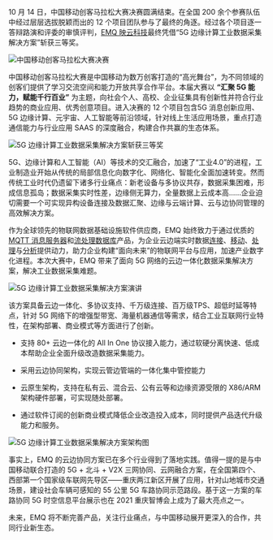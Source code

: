 
10 月 14 日，中国移动创客马拉松大赛决赛圆满结束。在全国 200 余个参赛队伍中经过层层选拔脱颖而出的 12 个项目团队参与了最终的角逐。经过各个项目逐一答辩路演和评委的审慎评判，[EMQ 映云科技](https://www.emqx.com/zh/about)最终凭借“5G 边缘计算工业数据采集解决方案”斩获三等奖。

![中国移动创客马拉松大赛决赛](https://static.emqx.net/images/79c10a567e92face3862eb16b3764459.png)

中国移动创客马拉松大赛是中国移动为数万创客打造的“高光舞台”，为不同领域的创客们提供了学习交流空间和能力开放共享合作平台。本届大赛以 **“汇聚 5G 能力，赋能千行百业”** 为主题，向社会个人、高校、企业征集具有创新性并符合行业趋势的商业应用、优秀创意项目。进入决赛的 12 个项目包含5G 消息创新应用、5G 边缘计算、元宇宙、人工智能等前沿领域，针对线上生活应用场景，重点打造通信能力与行业应用 SAAS 的深度融合，构建合作共赢的生态体系。

![5G 边缘计算工业数据采集解决方案斩获三等奖](https://static.emqx.net/images/2593c9acbf62459105a727adcd3239d7.jpeg)

5G、边缘计算和人工智能（AI）等技术的交汇融合，加速了“工业4.0”的进程，工业制造业开始从传统的局部信息化向数字化、网络化、智能化全面加速转变。然而传统工业时代仍遗留下诸多行业痛点：新老设备与多协议共存，数据采集困难，形成信息孤岛；数据采集实时性差，边缘侧无算力，全量数据上云成本高……企业迫切需要一个可实现异构设备连接及数据汇聚、边缘与云端计算、云与边协同管理的高效解决方案。

作为全球领先的物联网数据基础设施软件供应商，EMQ 始终致力于通过优质的 [MQTT 消息服务器](https://www.emqx.com/zh/products/emqx)和[流处理数据库](https://hstream.io/zh)产品，为企业云边端实时数据[连接](https://www.emqx.com/zh/solutions/by-technologies/connect)、[移动](https://www.emqx.com/zh/solutions/by-technologies/move)、[处理](https://www.emqx.com/zh/solutions/by-technologies/process)与[分析](https://www.emqx.com/zh/solutions/by-technologies/analyze)提供动力，助力企业构建“面向未来”的物联网平台与应用，加速产业数字化进程。本次大赛中，EMQ 带来了面向 5G 网络的云边一体化数据采集解决方案，解决工业数据采集难题。

![5G 边缘计算工业数据采集解决方案演讲](https://static.emqx.net/images/dfdf4bc5b61beffff01742a41c817198.png)

该方案具备云边一体化、多协议支持、千万级连接、百万级TPS、超低时延等特点，针对 5G 网络下的增强型带宽、海量机器通信等需求，结合工业互联网行业特性，在架构部署、商业模式等方面进行了创新。

- 支持 80+ 云边一体化的 All In One 协议接入能力，通过软硬分离快速、低成本帮助企业全面升级改造数据采集能力。

- 采用云边协同架构，实现云管边管端的一体化集中管控能力

- 云原生架构，支持在私有云、混合云、公有云等和边缘资源受限的 X86/ARM 架构硬件部署，可实现随处部署。

- 通过软件订阅的创新商业模式降低企业改造投入成本，同时提供产品迭代升级能力和服务。

![5G 边缘计算工业数据采集解决方案架构图](https://static.emqx.net/images/f480133f01a0a53f7f5214b2ce40e865.png)

事实上，EMQ 的云边协同方案已在多个行业得到了落地实践。值得一提的是与中国移动联合打造的 5G + 北斗 + V2X 三网协同、云网融合方案，在全国第四个、西部第一个国家级车联网先导区——重庆两江新区开展了应用，针对山地城市交通场景，建设社会车辆可感知的 55 公里 5G 车路协同示范路段。基于这一方案的车路协同 5G 时空信息平台展示也在 2021 重庆智博会上成为了最大亮点之一。

未来，EMQ 将不断完善产品，关注行业痛点，与中国移动展开更深入的合作，共同行业新生态。
